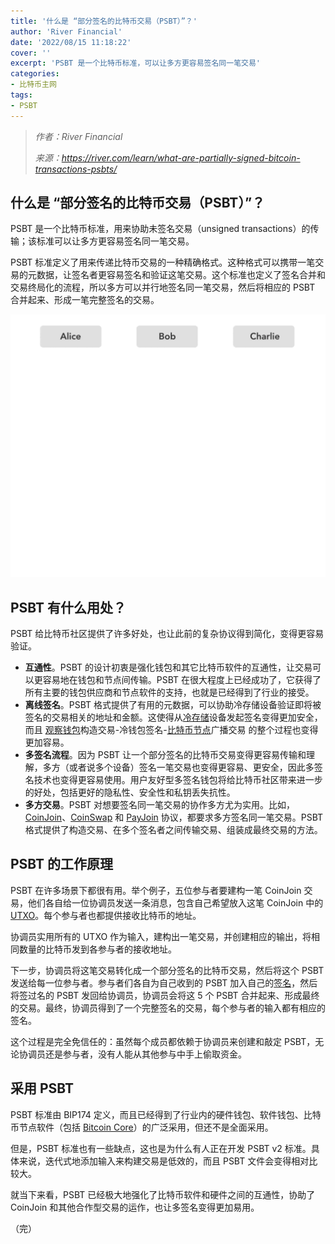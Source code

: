```yaml
---
title: '什么是 “部分签名的比特币交易（PSBT）”？'
author: 'River Financial'
date: '2022/08/15 11:18:22'
cover: ''
excerpt: 'PSBT 是一个比特币标准，可以让多方更容易签名同一笔交易'
categories:
- 比特币主网
tags:
- PSBT
---
```



> *作者：River Financial*
> 
> *来源：<https://river.com/learn/what-are-partially-signed-bitcoin-transactions-psbts/>*



## 什么是 “部分签名的比特币交易（PSBT）”？

PSBT 是一个比特币标准，用来协助未签名交易（unsigned transactions）的传输；该标准可以让多方更容易签名同一笔交易。

PSBT 标准定义了用来传递比特币交易的一种精确格式。这种格式可以携带一笔交易的元数据，让签名者更容易签名和验证这笔交易。这个标准也定义了签名合并和交易终局化的流程，所以多方可以并行地签名同一笔交易，然后将相应的 PSBT 合并起来、形成一笔完整签名的交易。

![Partially Signed Bitcoin Transactions (PSBTs) allow multiple parties to sign a transaction.](../images/what-are-partially-signed-bitcoin-transactions-psbts/psbt.gif)

## PSBT 有什么用处？

PSBT 给比特币社区提供了许多好处，也让此前的复杂协议得到简化，变得更容易验证。

- **互通性**。PSBT 的设计初衷是强化钱包和其它比特币软件的互通性，让交易可以更容易地在钱包和节点间传输。PSBT 在很大程度上已经成功了，它获得了所有主要的钱包供应商和节点软件的支持，也就是已经得到了行业的接受。
- **离线签名**。PSBT 格式提供了有用的元数据，可以协助冷存储设备验证即将被签名的交易相关的地址和金额。这使得从[冷存储](https://river.com/learn/terms/c/cold-storage/)设备发起签名变得更加安全，而且 [观察钱包](https://river.com/learn/terms/w/watch-only-bitcoin-wallet/)构造交易-冷钱包签名-[比特币节点](https://river.com/learn/terms/n/node-bitcoin/)广播交易 的整个过程也变得更加容易。
- **多签名流程**。因为 PSBT 让一个部分签名的比特币交易变得更容易传输和理解，多方（或者说多个设备）签名一笔交易也变得更容易、更安全，因此多签名技术也变得更容易使用。用户友好型多签名钱包将给比特币社区带来进一步的好处，包括更好的隐私性、安全性和私钥丢失抗性。
- **多方交易**。PSBT 对想要签名同一笔交易的协作多方尤为实用。比如，[CoinJoin](https://river.com/learn/terms/c/coinjoin/)、[CoinSwap](https://river.com/learn/terms/c/coinswap/) 和 [PayJoin](https://river.com/learn/terms/p/payjoin-p2ep/) 协议，都要求多方签名同一笔交易。PSBT 格式提供了构造交易、在多个签名者之间传输交易、组装成最终交易的方法。

## PSBT 的工作原理

PSBT 在许多场景下都很有用。举个例子，五位参与者要建构一笔 CoinJoin 交易，他们各自给一位协调员发送一条消息，包含自己希望放入这笔 CoinJoin 中的 [UTXO](https://river.com/learn/terms/u/unspent-transaction-output-utxo/)。每个参与者也都提供接收比特币的地址。

协调员实用所有的 UTXO 作为输入，建构出一笔交易，并创建相应的输出，将相同数量的比特币发到各参与者的接收地址。

下一步，协调员将这笔交易转化成一个部分签名的比特币交易，然后将这个 PSBT 发送给每一位参与者。参与者们各自为自己收到的 PSBT 加入自己的[签名](https://river.com/learn/terms/s/signature-digital-signature-algorithm-dsa/)，然后将签过名的 PSBT 发回给协调员，协调员会将这 5 个 PSBT 合并起来、形成最终的交易。最终，协调员得到了一个完整签名的交易，每个参与者的输入都有相应的签名。

这个过程是完全免信任的：虽然每个成员都依赖于协调员来创建和敲定 PSBT，无论协调员还是参与者，没有人能从其他参与中手上偷取资金。

## 采用 PSBT

PSBT 标准由 BIP174 定义，而且已经得到了行业内的硬件钱包、软件钱包、比特币节点软件（包括 [Bitcoin Core](https://river.com/learn/terms/b/bitcoin-core/)）的广泛采用，但还不是全面采用。

但是，PSBT 标准也有一些缺点，这也是为什么有人正在开发 PSBT v2 标准。具体来说，迭代式地添加输入来构建交易是低效的，而且 PSBT 文件会变得相对比较大。

就当下来看，PSBT 已经极大地强化了比特币软件和硬件之间的互通性，协助了 CoinJoin 和其他合作型交易的运作，也让多签名变得更加易用。

（完）